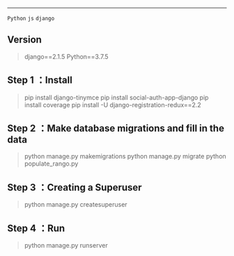 ------
`Python` `js` `django` 
## **Version** 
>  django==2.1.5
>  Python==3.7.5

## **Step 1** ：Install
>  pip install django-tinymce
>  pip install social-auth-app-django
>  pip install coverage
>  pip install -U django-registration-redux==2.2

## **Step 2** ：Make database migrations and fill in the data
>  python manage.py makemigrations
>  python manage.py migrate
>  python populate_rango.py


## **Step 3** ：Creating a Superuser
>  python manage.py createsuperuser

## **Step 4** ：Run
>  python manage.py runserver

